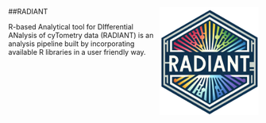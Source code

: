##RADIANT <img src="logo.png" width="200" align="right" /> 

R-based Analytical tool for DIfferential ANalysis of cyTometry data (RADIANT) is an analysis pipeline built by incorporating available R libraries in a user friendly way.
